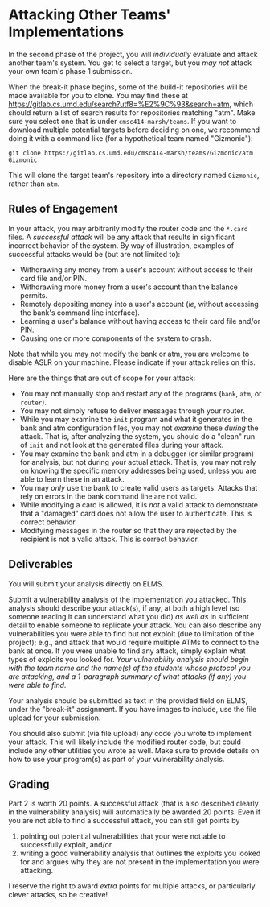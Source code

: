 # Attacking Other Teams' Implementations

In the second phase of the project, you will *individually* evaluate
and attack another team's system. You get to select a target, but you
*may not* attack your own team's phase 1 submission.

When the break-it phase begins, some of the build-it repositories will
be made available for you to clone. You may find these at
https://gitlab.cs.umd.edu/search?utf8=%E2%9C%93&search=atm, which
should return a list of search results for repositories matching
"atm". Make sure you select one that is under `cmsc414-marsh/teams`.
If you want to download multiple potential targets before deciding on
one, we recommend doing it with a command like (for a hypothetical team
named "Gizmonic"):

    git clone https://gitlab.cs.umd.edu/cmsc414-marsh/teams/Gizmonic/atm Gizmonic

This will clone the target team's repository into a directory named
`Gizmonic`, rather than `atm`.


## Rules of Engagement

In your attack, you may arbitrarily modify the router code and the
`*.card` files. A *successful attack* will be any attack that results
in significant incorrect behavior of the system. By way of illustration,
examples of successful attacks would be (but are not limited to):

 * Withdrawing any money from a user's account without access to their
   card file and/or PIN.
 * Withdrawing more money from a user's account than the balance permits.
 * Remotely depositing money into a user's account (*ie*, without accessing
   the bank's command line interface).
 * Learning a user's balance without having access to their card file
   and/or PIN.
 * Causing one or more components of the system to crash.

Note that while you may not modify the bank or atm, you are welcome to
disable ASLR on your machine. Please indicate if your attack relies on this.

Here are the things that are out of scope for your attack:

 * You may not manually stop and restart any of the programs (`bank`, `atm`,
   or `router`).
 * You may not simply refuse to deliver messages through your router.
 * While you may examine the `init` program and what it generates in the bank
   and atm configuration files, you may not *examine* these *during* the attack.
   That is, after analyzing the system, you should do a "clean" run of `init`
   and not look at the generated files during your attack.
 * You may examine the bank and atm in a debugger (or similar program) for
   analysis, but not during your actual attack. That is, you may not rely
   on knowing the specific memory addresses being used, unless you are able
   to learn these in an attack. 
 * You may *only* use the bank to create valid users as targets. Attacks that
   rely on errors in the bank command line are not valid.
 * While modifying a card is allowed, it is *not* a valid attack to
   demonstrate that a "damaged" card does not allow the user to authenticate.
   This is correct behavior.
 * Modifying messages in the router so that they are rejected by the
   recipient is not a valid attack. This is correct behavior.
   
## Deliverables

You will submit your analysis directly on ELMS.

Submit a vulnerability analysis of the implementation you attacked.
This analysis should describe your attack(s), if any, at both a high
level (so someone reading it can understand what you did) *as well as*
in sufficient detail to enable someone to replicate your attack. You
can also describe any vulnerabilities you were able to find but not
exploit (due to limitation of the project); e.g., and attack that would
require multiple ATMs to connect to the bank at once. If you were unable
to find any attack, simply explain what types of exploits you looked
for. *Your vulnerability analysis should begin with the team name and the
name(s) of the students whose protocol you are attacking, and a 1-paragraph
summary of what attacks (if any) you were able to find.*

Your analysis should be submitted as text in the provided field on ELMS,
under the "break-it" assignment. If you have images to include, use the
file upload for your submission.

You should also submit (via file upload) any code you wrote to
implement your attack. This will likely include the modified router code,
but could include any other utilities you wrote as well. Make sure to
provide details on how to use your program(s) as part of your vulnerability
analysis.

## Grading

Part 2 is worth 20 points. A successful attack (that is also described
clearly in the vulnerability analysis) will automatically be awarded 20
points. Even if you are not able to find a successful attack, you can
still get points by

 1. pointing out potential vulnerabilities that your were not able
    to successfully exploit, and/or
 2. writing a good vulnerability analysis that outlines the exploits
    you looked for and argues why they are not present in the
    implementation you were attacking.

I reserve the right to award *extra* points for multiple attacks, or
particularly clever attacks, so be creative!
